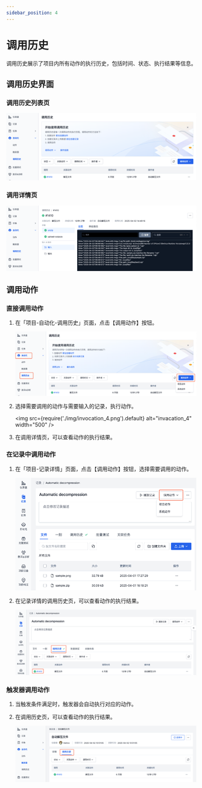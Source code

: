 ```yaml
---
sidebar_position: 4
---
```


# 调用历史
调用历史展示了项目内所有动作的执行历史，包括时间、状态、执行结果等信息。

## 调用历史界面
### 调用历史列表页
![action runs](./img/action-runs.png)

### 调用详情页
![action run detail](./img/action-run-detail.png)

## 调用动作
### 直接调用动作
1. 在「项目-自动化-调用历史」页面，点击【调用动作】按钮。

    ![invacation_3](./img/invocation_3.png)

2. 选择需要调用的动作与需要输入的记录，执行动作。

   <img src={require('./img/invocation_4.png').default} alt="invacation_4" width="500" />

3. 在调用详情页，可以查看动作的执行结果。

### 在记录中调用动作
1. 在「项目-记录详情」页面，点击【调用动作】按钮，选择需要调用的动作。

   ![invacation_5](./img/invocation_5.png)

2. 在记录详情的调用历史页，可以查看动作的执行结果。

   ![invacation_6](./img/invocation_6.png)

### 触发器调用动作
1. 当触发条件满足时，触发器会自动执行对应的动作。
2. 在调用历史页，可以查看动作的执行结果。

    ![invacation_7](./img/invocation_7.png)